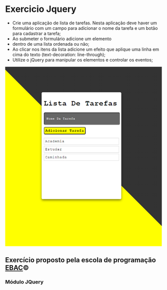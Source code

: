 # Exercicio Jquery

- Crie uma aplicação de lista de tarefas. Nesta aplicação deve
haver um formulário com um campo para adicionar o nome da
tarefa e um botão para cadastrar a tarefa;
- Ao submeter o formulário adicione um elemento <li> dentro de
uma lista ordenada ou não;
- Ao clicar nos itens da lista adicione um efeito que aplique uma
linha em cima do texto (text-decoration: line-through);
- Utilize o jQuery para manipular os elementos e controlar os
eventos;

<img src="https://raw.githubusercontent.com/vivianezzt/TODO--list-ebac/main/img/todo-list.png">

## Exercício proposto pela escola de programação <a href="https://ebaconline.com.br/cursos">EBAC</a>&copy;
### Módulo JQuery
